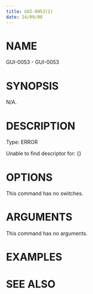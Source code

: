 ```yaml
---
title: GUI-0053(2)
date: 24/09/08
---
```


# NAME

GUI-0053 - GUI-0053

# SYNOPSIS

N/A.

# DESCRIPTION

Type: ERROR

Unable to find descriptor for: {}

# OPTIONS

This command has no switches.

# ARGUMENTS

This command has no arguments.

# EXAMPLES

# SEE ALSO
